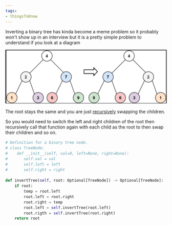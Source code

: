 ```yaml
---
tags:
- thingsToKnow
---
```


Inverting a binary tree has kinda become a meme problem so it probably won't show up in an interview but it is a pretty simple problem to understand if you look at a diagram

![Invert_Binary_Tree.png](../99%20-%20Meta/Assets/Invert_Binary_Tree.png)

The root stays the same and you are just [recursively](Recursion.md) swapping the children. 

So you would need to switch the left and right children of the root then recursively call that function again with each child as the root to then swap their children and so on. 

````python
# Definition for a binary tree node.
# class TreeNode:
#	 def __init__(self, val=0, left=None, right=None):
#		self.val = val
#		self.left = left
#		self.right = right

def invertTree(self, root: Optional[TreeNode]) -> Optional[TreeNode]:
	if root:
		temp = root.left
		root.left = root.right
		root.right = temp
		root.left = self.invertTree(root.left)
		root.rigth = self.invertTree(root.right)
	return root
````
